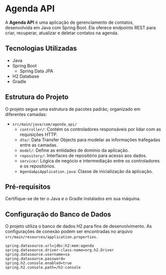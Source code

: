 # Agenda API

A **Agenda API** é uma aplicação de gerenciamento de contatos, desenvolvida em Java com Spring Boot. Ela oferece endpoints REST para criar, recuperar, atualizar e deletar contatos na agenda.

## Tecnologias Utilizadas

- Java
- Spring Boot
    - Spring Data JPA
- H2 Database
- Gradle

## Estrutura do Projeto

O projeto segue uma estrutura de pacotes padrão, organizado em diferentes camadas:

- `src/main/java/com/agenda_api/`
    - `controller/`: Contém os controladores responsáveis por lidar com as requisições HTTP.
    - `dto/`: Data Transfer Objects para modelar as informações trafegadas entre as camadas.
    - `model/`: Define as entidades de domínio da aplicação.
    - `repository/`: Interfaces de repositório para acesso aos dados.
    - `service/`: Lógica de negócio e intermediação entre os controladores e os repositórios.
    - `AgendaApiApplication.java`: Classe de inicialização da aplicação.

## Pré-requisitos

Certifique-se de ter o Java e o Gradle instalados em sua máquina.

## Configuração do Banco de Dados

O projeto utiliza o banco de dados H2 para fins de desenvolvimento. As configurações de conexão podem ser encontradas no arquivo `src/main/resources/application.properties`.

```properties
spring.datasource.url=jdbc:h2:mem:agenda
spring.datasource.driver-class-name=org.h2.Driver
spring.datasource.username=sa
spring.datasource.password=
spring.h2.console.enabled=true
spring.h2.console.path=/h2-console
